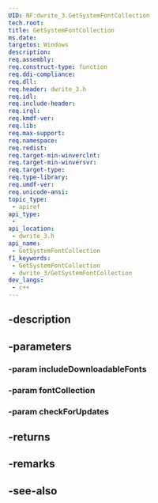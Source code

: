 ```yaml
---
UID: NF:dwrite_3.GetSystemFontCollection
tech.root: 
title: GetSystemFontCollection
ms.date: 
targetos: Windows
description: 
req.assembly: 
req.construct-type: function
req.ddi-compliance: 
req.dll: 
req.header: dwrite_3.h
req.idl: 
req.include-header: 
req.irql: 
req.kmdf-ver: 
req.lib: 
req.max-support: 
req.namespace: 
req.redist: 
req.target-min-winverclnt: 
req.target-min-winversvr: 
req.target-type: 
req.type-library: 
req.umdf-ver: 
req.unicode-ansi: 
topic_type:
 - apiref
api_type:
 - 
api_location:
 - dwrite_3.h
api_name:
 - GetSystemFontCollection
f1_keywords:
 - GetSystemFontCollection
 - dwrite_3/GetSystemFontCollection
dev_langs:
 - c++
---
```


## -description

## -parameters

### -param includeDownloadableFonts

### -param fontCollection

### -param checkForUpdates

## -returns

## -remarks

## -see-also

